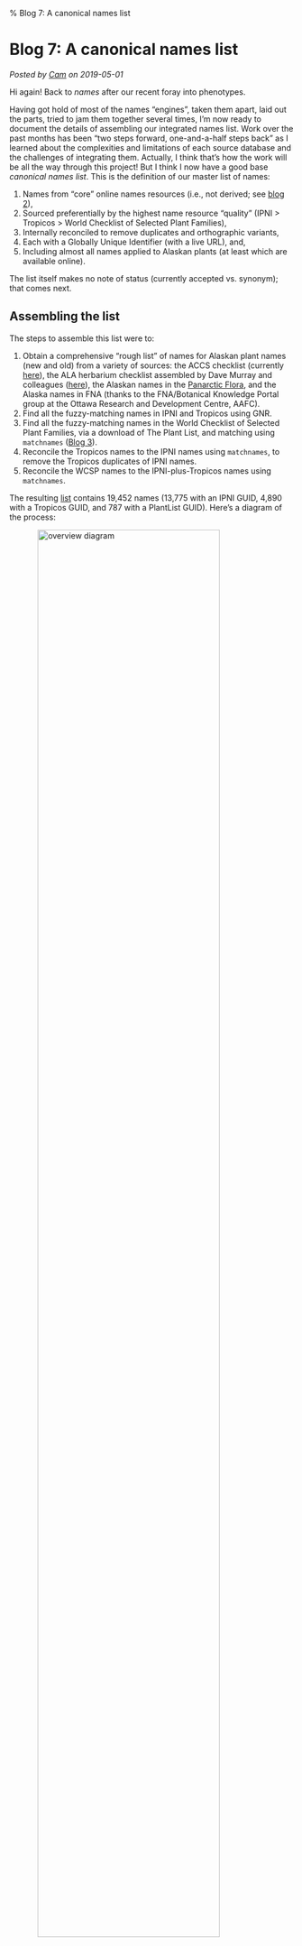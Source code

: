 % Blog 7: A canonical names list

# Blog 7: A canonical names list

_Posted by [Cam](people.html#cam) on 2019-05-01_

Hi again! Back to _names_ after our recent foray into phenotypes.

Having got hold of most of the names “engines”, taken them apart, laid out
the parts, tried to jam them together several times, I’m now ready to
document the details of assembling our integrated names list.  Work
over the past months has been “two steps forward, one-and-a-half steps
back” as I learned about the complexities and limitations of each
source database and the challenges of integrating
them. Actually, I think that’s how the work will be all the way
through this project! But I think I now have a good base _canonical
names list_.  This is the definition of our master list of names:

 1. Names from “core” online names resources (i.e., not derived; see
 [blog 2](blog2.html)),
 2. Sourced preferentially by the highest name resource
 “quality” (IPNI > Tropicos > World Checklist of Selected Plant
 Families),
 3. Internally reconciled to remove duplicates and orthographic variants,
 4. Each with a Globally Unique Identifier (with a live URL), and,
 5. Including almost all names applied to Alaskan plants (at least
 which are available online).

The list itself makes no note of status (currently accepted
vs. synonym); that comes next.

## Assembling the list

The steps to assemble this list were to:

 1. Obtain a comprehensive “rough list” of names for Alaskan plant
 names (new and old) from a variety of sources: the ACCS checklist
 (currently
 [here](https://floraofalaska.org/comprehensive-checklist/)), the ALA
 herbarium checklist assembled by Dave Murray and colleagues
 ([here](ALA_checklist.html)), the Alaskan names in the
 [Panarctic Flora](http://panarcticflora.org), and the Alaska names in
 FNA (thanks to the FNA/Botanical Knowledge Portal group at the Ottawa
 Research and Development Centre, AAFC).
 2. Find all the fuzzy-matching names in IPNI and Tropicos using GNR.
 3. Find all the fuzzy-matching names in the World Checklist of Selected
 Plant Families, via a download of The Plant List, and matching using
 `matchnames` ([Blog 3](blog3.html)). 
 4. Reconcile the Tropicos names to the IPNI names using `matchnames`,
 to remove the Tropicos duplicates of IPNI names.
 5. Reconcile the WCSP names to the IPNI-plus-Tropicos names using
 `matchnames`.

The resulting
[list](https://github.com/akflora/akflora/blob/master/dataflow/canonical/canon)
contains 19,452 names (13,775 with an IPNI GUID, 4,890 with a Tropicos
GUID, and 787 with a PlantList GUID). Here’s a diagram of the process:

<img src="../img/assembly1.png" alt="overview diagram" style="width:80%;margin-left: auto; margin-right: auto; display:block;"/>

Remember, this canonical list of names includes both accepted names and
synonyms.  As we move towards the goal of an _accepted_ names, we can
take our lists of names with taxonomic status, from, e.g., the ALA
checklist and the PAF checklist, and reconcile these to the canonical
list to get a “clean” name (i.e., as originally spelled, and with
standardized authors) for each name we wish to accept and its
synonyms. In this way, we were able to get clean names for 3,358 out
of 3,740 names from the ALA checklist, and 2,405 out of 2,823 names
from the Alaskan plants in PAF.  The non-matching names are generally
new names, or old, obscure names still not captured in mainline, online databases.

## Access to code

In line with the project goals of maximum transparency and
repeatability, all scripts and code needed to build this canonical
list, and (later) to generate the accepted names and taxon concept
databases are available via the project
[Github repo](https://github.com/akflora/akflora). Organizing principles include:

 * A directory called
   [dataflow](https://github.com/akflora/akflora/tree/master/dataflow)
   contains directories for building the source data files (ACCS, ALA,
   FNA, PAF, and WCSP). Each sub-directory includes a copy of the generated
   list of names for that resource.
 * A `LICENSE` file gives the licensing information for each of these
   source lists, should anyone want to use them.
 * The building of each base list is managed via a heavily documented
   `bash` script called `README.sh`.
 * The canonical list (above) is generated via the `README.sh` script
   in the
   [canonical](https://github.com/akflora/akflora/tree/master/dataflow/canonical) directory,
   with the output file called `canon`. The numbered steps (1 to 5) above correspond to the same numbered sections in the `README.sh` script.
 * (Theoretically) the entire set of source lists and canonical list can be refreshed by running the `README.sh` script in the [dataflow](https://github.com/akflora/akflora/tree/master/dataflow) directory.
 * Many steps in this integration process require manual intervention
   (e.g., whenever human input is needed during runs of
   `matchnames`). The automated scripts leave these steps out,
   substituting in pre-calculated files, and patches. The user is
   alerted to these manual phases as the scripts run, and the manual
   steps can be uncommented-out if the user wants to re-run these
   manually.
 * Software dependencies are given in the top-level [README](https://github.com/akflora/akflora/tree/master/dataflow) file.
 
OK, so I’m not expecting anyone to clone the repo and rebuild the
data! But by building this documented resource I hope to answer any
questions people may have downstream about exactly how the Flora of
Alaska database was assembled.


----

<div id="disqus_thread"></div><script>
var disqus_config = function () {
this.page.url = 'https://alaskaflora.org/pages/blog7.html';  // Edit
this.page.identifier = 'alaskaflora_blog7';                  // Edit
};(function() {  var d = document, s = d.createElement('script');
s.src = 'https://alaskaflora-org.disqus.com/embed.js';
s.setAttribute('data-timestamp', +new Date());
(d.head || d.body).appendChild(s);
})(); </script>
